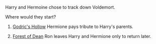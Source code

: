 Harry and Hermoine chose to track down Voldemort.

Where would they start? 
1. [Godric's Hollow](https://www.youtube.com/watch?v=pGH9OlTVoQA)
  Hermione pays tribute to Harry's parents.
  
2. [Forest of Dean](https://www.youtube.com/watch?v=8oyt1KaDWPM)
  Ron leaves Harry and Hermione only to return later.
